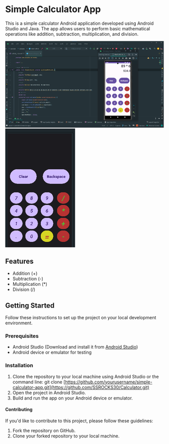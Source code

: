 # Simple Calculator App
This is a simple calculator Android application developed using Android Studio and Java. The app allows users to perform basic mathematical operations like addition, subtraction, multiplication, and division.

<img src="./assets/image2.png"></img>      <img src="./assets/image1.png"></img>


## Features

- Addition (+)
- Subtraction (-)
- Multiplication (*)
- Division (/)

## Getting Started

Follow these instructions to set up the project on your local development environment.

### Prerequisites

- Android Studio (Download and install it from [Android Studio](https://developer.android.com/studio))
- Android device or emulator for testing

### Installation

1. Clone the repository to your local machine using Android Studio or the command line:
   git clone [https://github.com/yourusername/simple-calculator-app.git](https://github.com/SSROCKS30/Calculator.git)
2. Open the project in Android Studio.
3. Build and run the app on your Android device or emulator.

#### Contributing

If you'd like to contribute to this project, please follow these guidelines:

1. Fork the repository on GitHub.
2. Clone your forked repository to your local machine.
